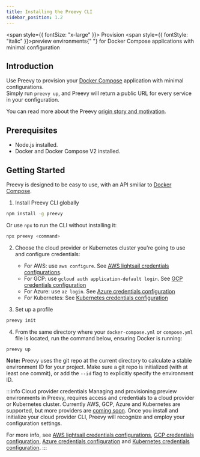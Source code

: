 ```yaml
---
title: Installing the Preevy CLI
sidebar_position: 1.2
---
```


<span style={{ fontSize: "x-large" }}>
  Provision <span style={{ fontStyle: "italic" }}>preview environments</span>{" "}
  for Docker Compose applications with minimal configuration
</span>

## Introduction

Use Preevy to provision your [Docker Compose](https://docs.docker.com/compose/) application with minimal configurations.<br/>
Simply run `preevy up`, and Preevy will return a public URL for every service in your configuration.

You can read more about the Preevy [origin story and motivation](/intro/motivation).

## Prerequisites

- Node.js installed.
- Docker and Docker Compose V2 installed.

## Getting Started

Preevy is designed to be easy to use, with an API smiliar to [Docker Compose](https://docs.docker.com/compose/).

1. Install Preevy CLI globally

  ```bash npm2yarn
  npm install -g preevy
  ```

  Or use `npx` to run the CLI without installing it:

  ```bash
  npx preevy <command>
  ```

2. Choose the cloud provider or Kubernetes cluster you're going to use and configure credentials:
   - For AWS: use `aws configure`. See [AWS lightsail credentials configurations](/drivers/aws-lightsail#credentials-configuration).
   - For GCP: use `gcloud auth application-default login`. See [GCP credentials configuration](/drivers/gcp-gce#credentials-configuration)
   - For Azure: use `az login`. See [Azure credentials configuration](/drivers/azure#credentials-configuration)
   - For Kubernetes: See [Kubernetes credentials configuration](/drivers/kube-pod#requirements)

3. Set up a profile

  ```bash
  preevy init
  ```

4. From the same directory where your `docker-compose.yml` or `compose.yml` file is located, run the command below, ensuring Docker is running:

  ```bash
  preevy up
  ```

**Note:** Preevy uses the git repo at the current directory to calculate a stable environment ID for your project. Make sure a git repo is initialized (with at least one commit), or add the `--id` flag to explicitly specify the environment ID.


:::info Cloud provider credentials
Managing and provisioning preview environments in Preevy, requires access and credentials to a cloud provider or Kubernetes cluster. Currently AWS, GCP, Azure and Kubernetes are supported, but more providers are [coming soon](/roadmap#more-cloud-drivers).
Once you install and initialize your cloud provider CLI, Preevy will recognize and employ your configuration settings.


For more info, see [AWS lightsail credentials configurations](/drivers/aws-lightsail#credentials-configuration), [GCP credentials configuration](/drivers/gcp-gce#credentials-configuration), [Azure credentials configuration](/drivers/azure#credentials-configuration) and [Kubernetes credentials configuration](/drivers/kube-pod#requirements).
:::
